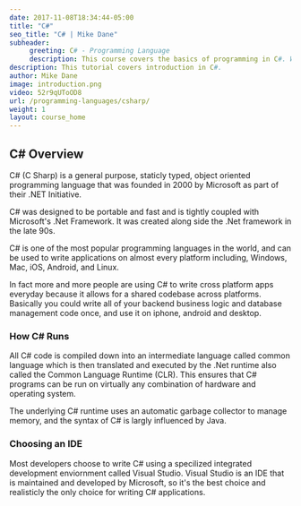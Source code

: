 ```yaml
---
date: 2017-11-08T18:34:44-05:00
title: "C#"
seo_title: "C# | Mike Dane"
subheader:
     greeting: C# - Programming Language
     description: This course covers the basics of programming in C#. Work your way through the videos/articles and I'll teach you everything you need to know to start your programming journey!
description: This tutorial covers introduction in C#.
author: Mike Dane
image: introduction.png
video: 52r9qUToOD8
url: /programming-languages/csharp/
weight: 1
layout: course_home
---
```

## C# Overview

C# (C Sharp) is a general purpose, staticly typed, object oriented programming
language that was founded in 2000 by Microsoft as part of their .NET Initiative.

C# was designed to be portable and fast and is tightly coupled with Microsoft's
.Net Framework. It was created along side the .Net framework in the late 90s.

C# is one of the most popular programming languages in the world, and can
be used to write applications on almost every platform including, Windows,
Mac, iOS, Android, and Linux.

In fact more and more people are using C# to write cross platform apps everyday
because it allows for a shared codebase across platforms. Basically you could
write all of your backend business logic and database management code once,
and use it on iphone, android and desktop.

### How C# Runs

All C# code is compiled down into an intermediate language called common language
which is then translated and executed by the .Net runtime also called the
Common Language Runtime (CLR). This ensures that C# programs can be run on
virtually any combination of hardware and operating system.

The underlying C# runtime uses an automatic garbage collector to manage
memory, and the syntax of C# is largly influenced by Java.

### Choosing an IDE

Most developers choose to write C# using a specilized integrated
development enviornment called Visual Studio. Visual Studio is an IDE that
is maintained and developed by Microsoft, so it's the best choice and realisticly
the only choice for writing C# applications.